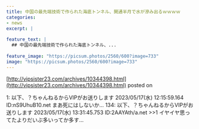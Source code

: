 ```yaml
---
title: 中国の最先端技術で作られた海底トンネル、開通半月で水が滲み出るｗｗｗｗ
categories:
- news
excerpt: |
  
feature_text: |
  ## 中国の最先端技術で作られた海底トンネル、...
  
feature_image: "https://picsum.photos/2560/600?image=733"
image: "https://picsum.photos/2560/600?image=733"
---
```


[http://vipsister23.com/archives/10344398.html](http://vipsister23.com/archives/10344398.html)
posted on 

<!--more-->

1: 以下、？ちゃんねるからVIPがお送りします 2023/05/17(水) 12:15:59.164 ID:nS9UhuB10.net まあ死にはしないか… 134: 以下、？ちゃんねるからVIPがお送りします 2023/05/17(水) 13:31:45.753 ID:2AAYAth/a.net &gt;&gt;1 イヤイヤ思ってたよりだいぶ多いってか多す...
